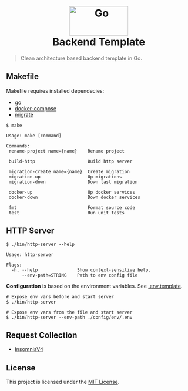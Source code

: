 <h1 align="center">
    <img height="80" width="160" src="./assets/gopher-icon.gif" alt="Go"><br>Backend Template
</h1>

> Clean architecture based backend template in Go.

## Makefile

Makefile requires installed dependecies:
* [go](https://go.dev/doc/install)
* [docker-compose](https://docs.docker.com/compose/reference)
* [migrate](https://github.com/golang-migrate/migrate)


```shell
$ make

Usage: make [command]

Commands:
 rename-project name={name}    Rename project
 
 build-http                    Build http server

 migration-create name={name}  Create migration
 migration-up                  Up migrations
 migration-down                Down last migration

 docker-up                     Up docker services
 docker-down                   Down docker services

 fmt                           Format source code
 test                          Run unit tests

```

## HTTP Server

```shell
$ ./bin/http-server --help

Usage: http-server

Flags:
  -h, --help               Show context-sensitive help.
      --env-path=STRING    Path to env config file
```

**Configuration** is based on the environment variables. See [.env.template](./config/env/.env.template).

```shell
# Expose env vars before and start server
$ ./bin/http-server

# Expose env vars from the file and start server
$ ./bin/http-server --env-path ./config/env/.env
```

## Request Collection
* [InsomniaV4](./assets/api-collection.insomnia-v4.json)

## License

This project is licensed under the [MIT License](https://github.com/pvarentsov/fibo/blob/main/LICENSE).
